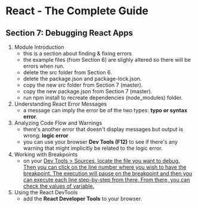 # React - The Complete Guide

## Section 7: Debugging React Apps

1. Module Introduction
   - this is a section about finding & fixing errors
   - the example files (from Section 6) are slighly altered so there will be errors when run.
   - delete the src folder from Section 6.
   - delete the package.json and package-lock.json.
   - copy the new src folder from Section 7 (master).
   - copy the new package.json from Section 7 (master).
   - run npm install to recreate dependencies (node_modules) folder.
2. Understanding React Error Messages
   - a message can imply the error be of the two types: **typo or syntax error**.
3. Analyzing Code Flow and Warnings
   - there's another error that doesn't display messages but output is wrong: **logic error**
   - you can use your browser **Dev Tools (F12)** to see if there's any warning that might implicitly be related to the logic error.
4. Working with Breakpoints
   - on your <ins>Dev Tools > Sources<ins>, locate the file you want to debug. Then you can click on the line number where you wish to have the breakpoint. The execution will pause on the breakpoint and then you can execute each line step-by-step from there. From there, you can check the values of variable.
5. Using the React DevTools
   - add the **React Developer Tools** to your browser.
